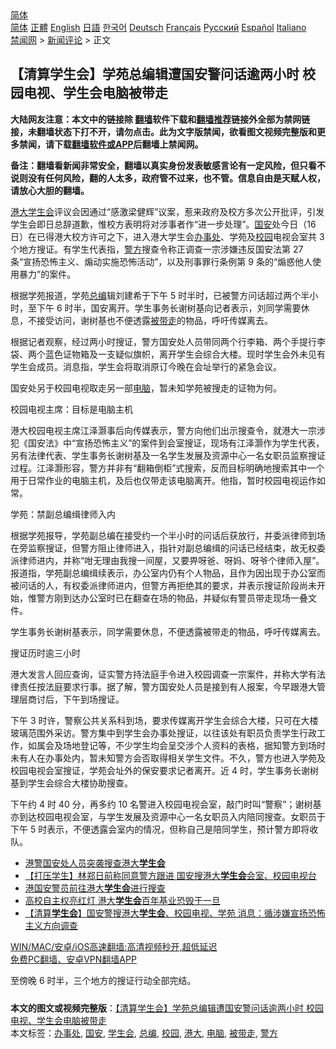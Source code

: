  <!-- 面包屑导航 --> <div class="breadcrumb"><!-- GTranslate: https://gtranslate.io/ -->  <div class="switcher notranslate">  <div class="selected">  <a href="#" onclick="return false;"> 简体</a>  </div>  <div class="option">  <a href="https://www.bannedbook.org" onclick="doGTranslate('zh-CN|zh-CN');jQuery('div.switcher div.selected a').html(jQuery(this).html());return false;" title="简体中文" class="nturl selected"> 简体</a>  <a href="https://www.bannedbook.org/zh-tw/" onclick="doGTranslate('zh-CN|zh-TW');jQuery('div.switcher div.selected a').html(jQuery(this).html());return false;" title="繁體中文" class="nturl"> 正體</a>  <a href="https://www.bannedbook.org/en/" onclick="doGTranslate('zh-CN|en');jQuery('div.switcher div.selected a').html(jQuery(this).html());return false;" title="English" class="nturl"> English</a>  <a href="https://www.bannedbook.org/ja/" onclick="doGTranslate('zh-CN|ja');jQuery('div.switcher div.selected a').html(jQuery(this).html());return false;" title="日本語" class="nturl"> 日語</a>  <a href="https://www.bannedbook.org/ko/" onclick="doGTranslate('zh-CN|ko');jQuery('div.switcher div.selected a').html(jQuery(this).html());return false;" title="한국어" class="nturl"> 한국어</a>  <a href="https://www.bannedbook.org/de/" onclick="doGTranslate('zh-CN|de');jQuery('div.switcher div.selected a').html(jQuery(this).html());return false;" title="Deutsch" class="nturl"> Deutsch</a>  <a href="https://www.bannedbook.org/fr/" onclick="doGTranslate('zh-CN|fr');jQuery('div.switcher div.selected a').html(jQuery(this).html());return false;" title="Français" class="nturl"> Français</a>  <a href="https://www.bannedbook.org/ru/" onclick="doGTranslate('zh-CN|ru');jQuery('div.switcher div.selected a').html(jQuery(this).html());return false;" title="Русский" class="nturl"> Русский</a>  <a href="https://www.bannedbook.org/es/" onclick="doGTranslate('zh-CN|es');jQuery('div.switcher div.selected a').html(jQuery(this).html());return false;" title="Español" class="nturl"> Español</a>  <a href="https://www.bannedbook.org/it/" onclick="doGTranslate('zh-CN|it');jQuery('div.switcher div.selected a').html(jQuery(this).html());return false;" title="Italiano" class="nturl"> Italiano</a>  </div>  </div>      <div class='breadcrumb-sub'><!-- Breadcrumb NavXT 6.3.0 --> <a href="https://www.bannedbook.org/" class="home">禁闻网</a> &gt; <a href="https://www.bannedbook.org/bnews/comments/" class="category">新闻评论</a> &gt; 正文</div></div><h2>【清算学生会】学苑总编辑遭国安警问话逾两小时 校园电视、学生会电脑被带走</h2> <p class="notice"><b>大陆网友注意：本文中的链接除 <a href="https://github.com/bannedbook/fanqiang" >翻墙</a>软件下载和<a href="https://github.com/killgcd/justmysocks/blob/master/README.md">翻墙推荐</a>链接外全部为禁网链接，未翻墙状态下打不开，请勿点击。此为文字版禁闻，欲看图文视频完整版和更多禁闻，请下载<a href="https://github.com/bannedbook/fanqiang">翻墙软件或APP</a>后翻墙上禁闻网。</p><p>备注：翻墙看新闻非常安全，翻墙以真实身份发表敏感言论有一定风险，但只看不说则没有任何风险，翻的人太多，政府管不过来，也不管。信息自由是天赋人权，请放心大胆的翻墙。</b></p>  <div class="entry">  <p><a href="https://www.bannedbook.org/bnews/tag/%E6%B8%AF%E5%A4%A7/" class="st_tag internal_tag" rel="tag" title="标签 港大 下的日志">港大</a><a href="https://www.bannedbook.org/bnews/tag/%E5%AD%A6%E7%94%9F%E4%BC%9A/" class="st_tag internal_tag" rel="tag" title="标签 学生会 下的日志">学生会</a>评议会因通过“感激梁健辉”议案，惹来政府及校方多次公开批评，引发学生会即日总辞道歉，惟校方表明将对涉事者作“进一步处理”。<a href="https://www.bannedbook.org/bnews/tag/%E5%9B%BD%E5%AE%89/" class="st_tag internal_tag" rel="tag" title="标签 国安 下的日志">国安</a>处今日（16 日）在已得港大校方许可之下，进入港大学生会<a href="https://www.bannedbook.org/bnews/tag/%E5%8A%9E%E4%BA%8B%E5%A4%84/" class="st_tag internal_tag" rel="tag" title="标签 办事处 下的日志">办事处</a>、学苑及<a href="https://www.bannedbook.org/bnews/tag/%e6%a0%a1%e5%9b%ad/" class="st_tag internal_tag" rel="tag" title="标签 校园 下的日志">校园</a>电视会室共 3 个地方搜证。有学生代表指，<a href="https://www.bannedbook.org/bnews/tag/%e8%ad%a6%e6%96%b9/" class="st_tag internal_tag" rel="tag" title="标签 警方 下的日志">警方</a>搜查令称正调查一宗涉嫌违反国安法第 27 条“宣扬恐怖主义、煽动实施恐怖活动”，以及刑事罪行条例第 9 条的“煽惑他人使用暴力”的案件。</p> <p>根据学苑报道，学苑<a href="https://www.bannedbook.org/bnews/tag/%E6%80%BB%E7%BC%96/" class="st_tag internal_tag" rel="tag" title="标签 总编 下的日志">总编</a>辑刘建希于下午 5 时半时，已被警方问话超过两个半小时，至下午 6 时半，国安离开。学生事务长谢树基向记者表示，刘同学需要休息，不接受访问，谢树基也不便透露<a href="https://www.bannedbook.org/bnews/tag/%E8%A2%AB%E5%B8%A6%E8%B5%B0/" class="st_tag internal_tag" rel="tag" title="标签 被带走 下的日志">被带走</a>的物品，呼吁传媒离去。</p> <p>根据记者观察，经过两小时搜证，警方国安处人员带同两个行李箱、两个手提行李袋、两个蓝色证物箱及一支疑似旗帜，离开学生会综合大楼。现时学生会外未见有学生会成员。消息指，学生会将取消原订今晚在会址举行的紧急会议。</p>  <p>国安处另于校园电视取走另一部<a href="https://www.bannedbook.org/bnews/tag/%e7%94%b5%e8%84%91/" class="st_tag internal_tag" rel="tag" title="标签 电脑 下的日志">电脑</a>，暂未知学苑被搜走的证物为何。</p> <p>校园电视主席：目标是电脑主机</p> <p>港大校园电视主席江泽灏事后向传媒表示，警方向他们出示搜查令，就港大一宗涉犯《国安法》中“宣扬恐怖主义”的案件到会室搜证，现场有江泽灏作为学生代表，另有法律代表、学生事务长谢树基及一名学生发展及资源中心一名女职员监察搜证过程。江泽灏形容，警方并非有“翻箱倒柜”式搜索，反而目标明确地搜索其中一个用于日常作业的电脑主机，及后也仅带走该电脑离开。他指，暂时校园电视运作如常。</p>  <p>学苑：禁副总编缉律师入内</p> <p>根据学苑报导，学苑副总编在接受约一个半小时的问话后获放行，并委派律师到场在旁监察搜证，但警方阻止律师进入，指针对副总编缉的问话已经结束，故无权委派律师进内，并称“咁无理由我搜一间屋，又要畀呀爸、呀妈、呀爷个律师入屋”。报道指，学苑副总编缉续表示，办公室内仍有个人物品，且作为因出现于办公室而被问话的人，有权委派律师进内，但警方再拒绝其的要求，并表示搜证阶段尚未开始，惟警方刚到达办公室时已在翻查在场的物品，并疑似有警员带走现场一叠文件。</p> <p>学生事务长谢树基表示，同学需要休息，不便透露被带走的物品，呼吁传媒离去。</p>  <p>搜证历时逾三小时</p> <p>港大发言人回应查询，证实警方持法庭手令进入校园调查一宗案件，并称大学有法律责任按法庭要求行事。据了解，警方国安处人员是接到有人报案，今早跟港大管理层商讨后，下午到场搜证。</p> <p>下午 3 时许，警察公共关系科到场，要求传媒离开学生会综合大楼，只可在大楼玻璃范围外采访。警方集中到学生会办事处搜证，以往该处有职员负责学生行政工作，如属会及场地登记等，不少学生均会呈交涉个人资料的表格，据知警方到场时未有人在办事处内，暂未知警方会否取得相关学生文件。不久，警方也进入学苑及校园电视会室搜证，学苑会址外的保安要求记者离开。近 4 时，学生事务长谢树基到学生会综合大楼协助搜查。</p>  <p>下午约 4 时 40 分，再多约 10 名警进入校园电视会室，敲门时叫“警察”；谢树基亦到达校园电视会室，与学生发展及资源中心一名女职员入内陪同搜查。女职员于下午 5 时表示，不便透露会室内的情况，但称自己是陪同学生，预计警方即将收队。</p> <ul class='op-related-articles' title='相关阅读'> <li><a href='https://www.bannedbook.org/bnews/headline/20210716/1588527.html' target='_blank'>港警国安处人员突袭搜查港大<b>学生会</b></a></li> <li><a href='https://www.bannedbook.org/bnews/headline/20210716/1588499.html' target='_blank'>【打压学生】林郑日前称同意警方跟进 国安搜港大<b>学生会</b>会室、校园电视台</a></li> <li><a href='https://www.bannedbook.org/bnews/baitai/20210716/1588485.html' target='_blank'>港国安警员前往港大<b>学生会</b>进行搜查</a></li> <li><a href='https://www.bannedbook.org/bnews/headline/20210716/1588445.html' target='_blank'>高校自主权亮红灯 港大<b>学生会</b>百年基业恐毁于一旦</a></li> <li><a href='https://www.bannedbook.org/bnews/comments/20210716/1588411.html' target='_blank'>【清算<b>学生会</b>】国安警搜港大<b>学生会</b>、校园电视、学苑 消息：循涉嫌宣扬恐怖主义方向调查</a></li> </ul> <p class="texttj"> <a href="https://github.com/bannedbook/fanqiang/wiki/V2ray%E6%9C%BA%E5%9C%BA" target="_blank">WIN/MAC/安卓/iOS高速翻墙:高清视频秒开,超低延迟</a><br/> <a href="https://github.com/bannedbook/fanqiang/wiki/%E7%A6%81%E9%97%BB%E7%BD%91%E5%AE%89%E5%8D%93%E7%BF%BB%E5%A2%99%E6%96%B0%E9%97%BBAPP" target="_blank">免费PC翻墙、安卓VPN翻墙APP</a></p><p>至傍晚 6 时半，三个地方的搜证行动全部完结。</p><a name='sharetosocial'></a>  <div style="margin-bottom:5px;padding-bottom:5px;clear:both"> <div id="archive-pix-1" class="banner-ads"> <!-- AuctionX Display platform tag START --> <div id="26318x728x90x621x_ADSLOT2" clicktrack="%%CLICK_URL_ESC%%"></div> <!-- AuctionX Display platform tag END --> </div> <div id="archive-pix-2" class="banner-ads"> <!-- AuctionX Display platform tag START --> <div id="26315x300x250x621x_ADSLOT2" clicktrack="%%CLICK_URL_ESC%%"></div> <!-- AuctionX Display platform tag END --> </div> </div>    <div id="archive-pix-1" class="banner-ads"> <!-- AuctionX Display platform tag START --> <div id="26318x728x90x621x_ADSLOT3" clicktrack="%%CLICK_URL_ESC%%"></div> <!-- AuctionX Display platform tag END --> </div> <div><b>本文的图文或视频完整版</b>：<a href='https://www.bannedbook.org/bnews/comments/20210716/1588533.html'>【清算学生会】学苑总编辑遭国安警问话逾两小时 校园电视、学生会电脑被带走</a></div>  </div><!--END ENTRY--> <div class="postfooter"> <div>本文标签：<a href="https://www.bannedbook.org/bnews/tag/%E5%8A%9E%E4%BA%8B%E5%A4%84/" rel="tag">办事处</a>, <a href="https://www.bannedbook.org/bnews/tag/%E5%9B%BD%E5%AE%89/" rel="tag">国安</a>, <a href="https://www.bannedbook.org/bnews/tag/%E5%AD%A6%E7%94%9F%E4%BC%9A/" rel="tag">学生会</a>, <a href="https://www.bannedbook.org/bnews/tag/%E6%80%BB%E7%BC%96/" rel="tag">总编</a>, <a href="https://www.bannedbook.org/bnews/tag/%e6%a0%a1%e5%9b%ad/" rel="tag">校园</a>, <a href="https://www.bannedbook.org/bnews/tag/%E6%B8%AF%E5%A4%A7/" rel="tag">港大</a>, <a href="https://www.bannedbook.org/bnews/tag/%e7%94%b5%e8%84%91/" rel="tag">电脑</a>, <a href="https://www.bannedbook.org/bnews/tag/%E8%A2%AB%E5%B8%A6%E8%B5%B0/" rel="tag">被带走</a>, <a href="https://www.bannedbook.org/bnews/tag/%e8%ad%a6%e6%96%b9/" rel="tag">警方</a></div>  </div><!--END POSTFOOTER--> 